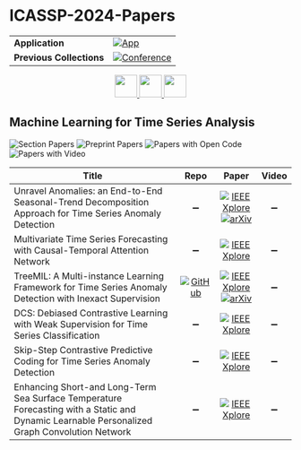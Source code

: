 # ICASSP-2024-Papers

<table>
    <tr>
        <td><strong>Application</strong></td>
        <td>
            <a href="https://huggingface.co/spaces/DmitryRyumin/NewEraAI-Papers" style="float:left;">
                <img src="https://img.shields.io/badge/🤗-NewEraAI--Papers-FFD21F.svg" alt="App" />
            </a>
        </td>
    </tr>
    <tr>
        <td><strong>Previous Collections</strong></td>
        <td>
            <a href="https://github.com/DmitryRyumin/ICASSP-2023-24-Papers/blob/main/README_2023.md">
                <img src="http://img.shields.io/badge/ICASSP-2023-0073AE.svg" alt="Conference">
            </a>
        </td>
    </tr>
</table>

<div align="center">
    <a href="https://github.com/DmitryRyumin/ICASSP-2023-24-Papers/blob/main/sections/2024/main/AASP-P9.md">
        <img src="https://cdn.jsdelivr.net/gh/DmitryRyumin/NewEraAI-Papers@main/images/left.svg" width="40" alt="" />
    </a>
    <a href="https://github.com/DmitryRyumin/ICASSP-2023-24-Papers/">
        <img src="https://cdn.jsdelivr.net/gh/DmitryRyumin/NewEraAI-Papers@main/images/home.svg" width="40" alt="" />
    </a>
    <a href="https://github.com/DmitryRyumin/ICASSP-2023-24-Papers/blob/main/sections/2024/main/MMSP-P5.md">
        <img src="https://cdn.jsdelivr.net/gh/DmitryRyumin/NewEraAI-Papers@main/images/right.svg" width="40" alt="" />
    </a>
</div>


## Machine Learning for Time Series Analysis

![Section Papers](https://img.shields.io/badge/Section%20Papers-0-42BA16) ![Preprint Papers](https://img.shields.io/badge/Preprint%20Papers-0-b31b1b) ![Papers with Open Code](https://img.shields.io/badge/Papers%20with%20Open%20Code-0-1D7FBF) ![Papers with Video](https://img.shields.io/badge/Papers%20with%20Video-0-FF0000)

| **Title** | **Repo** | **Paper** | **Video** |
|-----------|:--------:|:---------:|:---------:|
| Unravel Anomalies: an End-to-End Seasonal-Trend Decomposition Approach for Time Series Anomaly Detection | :heavy_minus_sign: | [![IEEE Xplore](https://img.shields.io/badge/IEEE-10446482-E4A42C.svg)](https://ieeexplore.ieee.org/document/10446482) <br/> [![arXiv](https://img.shields.io/badge/arXiv-2310.00268-b31b1b.svg)](https://arxiv.org/abs/2310.00268) | :heavy_minus_sign: |
| Multivariate Time Series Forecasting with Causal-Temporal Attention Network | :heavy_minus_sign: | [![IEEE Xplore](https://img.shields.io/badge/IEEE-10448031-E4A42C.svg)](https://ieeexplore.ieee.org/document/10448031) | :heavy_minus_sign: |
| TreeMIL: A Multi-instance Learning Framework for Time Series Anomaly Detection with Inexact Supervision | [![GitHub](https://img.shields.io/github/stars/fly-orange/TreeMIL?style=flat)](https://github.com/fly-orange/TreeMIL) | [![IEEE Xplore](https://img.shields.io/badge/IEEE-10447536-E4A42C.svg)](https://ieeexplore.ieee.org/document/10447536) <br/> [![arXiv](https://img.shields.io/badge/arXiv-2401.11235-b31b1b.svg)](https://arxiv.org/abs/2401.11235) | :heavy_minus_sign: |
| DCS: Debiased Contrastive Learning with Weak Supervision for Time Series Classification | :heavy_minus_sign: | [![IEEE Xplore](https://img.shields.io/badge/IEEE-10446381-E4A42C.svg)](https://ieeexplore.ieee.org/document/10446381) | :heavy_minus_sign: |
| Skip-Step Contrastive Predictive Coding for Time Series Anomaly Detection | :heavy_minus_sign: | [![IEEE Xplore](https://img.shields.io/badge/IEEE-10447104-E4A42C.svg)](https://ieeexplore.ieee.org/document/10447104) | :heavy_minus_sign: |
| Enhancing Short-and Long-Term Sea Surface Temperature Forecasting with a Static and Dynamic Learnable Personalized Graph Convolution Network | :heavy_minus_sign: | [![IEEE Xplore](https://img.shields.io/badge/IEEE-10448135-E4A42C.svg)](https://ieeexplore.ieee.org/document/10448135) | :heavy_minus_sign: |
